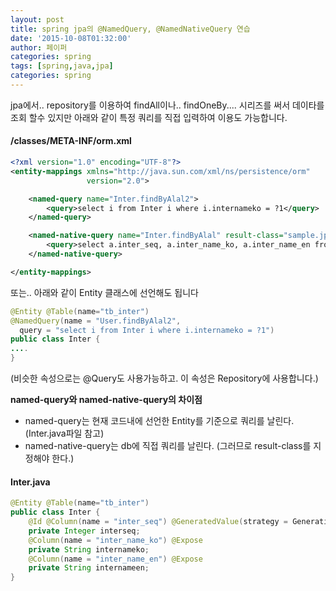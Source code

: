 ```yaml
---
layout: post
title: spring jpa의 @NamedQuery, @NamedNativeQuery 연습
date: '2015-10-08T01:32:00'
author: 페이퍼
categories: spring
tags: [spring,java,jpa]
categories: spring
---
```


jpa에서.. repository를 이용하여 findAll이나.. findOneBy.... 시리즈를 써서 데이타를 조회 할수 있지만
아래와 같이 특정 쿼리를 직접 입력하여 이용도 가능합니다.

#### /classes/META-INF/orm.xml

```xml
<?xml version="1.0" encoding="UTF-8"?>
<entity-mappings xmlns="http://java.sun.com/xml/ns/persistence/orm"
                 version="2.0">

    <named-query name="Inter.findByAlal2">
        <query>select i from Inter i where i.internameko = ?1</query>
    </named-query>

    <named-native-query name="Inter.findByAlal" result-class="sample.jpa.Inter">
        <query>select a.inter_seq, a.inter_name_ko, a.inter_name_en from tb_inter a where a.inter_name_ko = ?</query>
    </named-native-query>

</entity-mappings>
```

또는.. 아래와 같이 Entity 클래스에 선언해도 됩니다

```java
@Entity @Table(name="tb_inter")
@NamedQuery(name = "User.findByAlal2",
  query = "select i from Inter i where i.internameko = ?1")
public class Inter {
....
}
```

(비슷한 속성으로는 @Query도 사용가능하고. 이 속성은 Repository에 사용합니다.)

**named-query와 named-native-query의 차이점**
 - named-query는 현재 코드내에 선언한 Entity를 기준으로 쿼리를 날린다. (Inter.java파일 참고)
 - named-native-query는 db에 직접 쿼리를 날린다. (그러므로 result-class를 지정해야 한다.)

#### Inter.java
```java
@Entity @Table(name="tb_inter")
public class Inter {
    @Id @Column(name = "inter_seq") @GeneratedValue(strategy = GenerationType.AUTO)
    private Integer interseq;
    @Column(name = "inter_name_ko") @Expose
    private String internameko;
    @Column(name = "inter_name_en") @Expose
    private String internameen;
}
```


